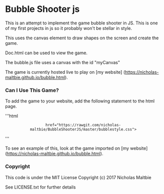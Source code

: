 # Bubble Shooter js

This is an attempt to implement the game bubble shooter in JS. This is one of
my first projects in js so it probably won't be stellar in style.

This uses the canvas element to draw shapes on the screen and create the game.

Doc.html can be used to view the game.

The bubble.js file uses a canvas with the id "myCanvas"

The game is currently hosted live to play on [my website]
(https://nicholas-maltbie.github.io/bubble.html).

### Can I Use This Game? ###

To add the game to your website, add the following statement to the html page.

'''html

<div align='center'>

  <link rel="stylesheet" type="text/css"

    href="https://rawgit.com/nicholas-maltbie/BubbleShooterJS/master/bubblestyle.css">

  </link>

  <canvas id="game-canvas" style='maring:0 auto; background: #eee' width="480" height="320"></canvas>

  <script type='application/javascript'

    src="https://rawgit.com/nicholas-maltbie/BubbleShooterJS/master/grid.js">

  </script>

  <script type='application/javascript'

    src="https://rawgit.com/nicholas-maltbie/BubbleShooterJS/master/ball.js">

  </script>

  <script type='application/javascript'

    src="https://rawgit.com/nicholas-maltbie/BubbleShooterJS/master/shooter.js">

  </script>

  <script type='application/javascript'

    src="https://rawgit.com/nicholas-maltbie/BubbleShooterJS/master/manager.js">

  </script>

  <script type='application/javascript'

    src="https://rawgit.com/nicholas-maltbie/BubbleShooterJS/master/bubbles.js">

  </script>
  
</div>
'''

To see an example of this, look at the game imported on [my website]
(https://nicholas-maltbie.github.io/bubble.html).

### Copyright ###
This code is under the MIT License Copyright (c) 2017 Nicholas Maltbie

See LICENSE.txt for further details

